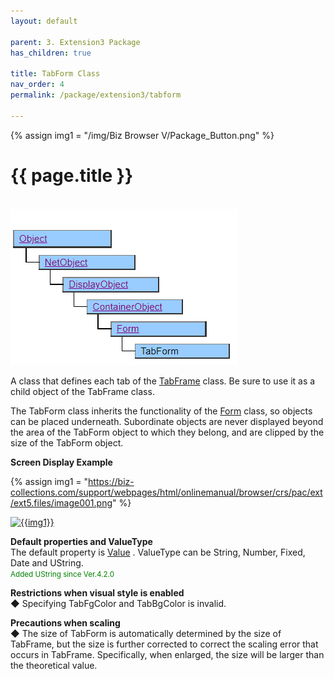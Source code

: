 ```yaml
---
layout: default

parent: 3. Extension3 Package
has_children: true

title: TabForm Class
nav_order: 4
permalink: /package/extension3/tabform

---
```

{% assign img1 = "/img/Biz Browser V/Package_Button.png" %}


# {{ page.title }}
<br>


<a href="/img/Package/Ext3-TabForm.PNG" target="_blank">
<img src="/img/Package/Ext3-TabForm.PNG" alt="login image"></a>

A class that defines each tab of the <a href="/package/extension3/tabframe">TabFrame</a> class. Be sure to use it as a child object of the TabFrame class.

The TabForm class inherits the functionality of the <a href="/package/standard/form">Form</a> class, so objects can be placed underneath. Subordinate objects are never displayed beyond the area of the TabForm object to which they belong, and are clipped by the size of the TabForm object.

**Screen Display Example**

{% assign img1 = "https://biz-collections.com/support/webpages/html/onlinemanual/browser/crs/pac/ext/ext5.files/image001.png" %}

<a href="{{ img1 }}" target="_blank"> <img src="{{ img1 }}" alt="{{img1}}"></a>

**Default properties and ValueType**<br>
 The default property is <a href="/package/extension3/form/properties/value">Value</a> . ValueType can be String, Number, Fixed, Date and UString.<br><small><span style="color:green">Added UString since Ver.4.2.0</span></small><br>
 
**Restrictions when visual style is enabled**<br>
◆ Specifying TabFgColor and TabBgColor is invalid.

 **Precautions when scaling**<br>
◆ The size of TabForm is automatically determined by the size of TabFrame, but the size is further corrected to correct the scaling error that occurs in TabFrame. Specifically, when enlarged, the size will be larger than the theoretical value.